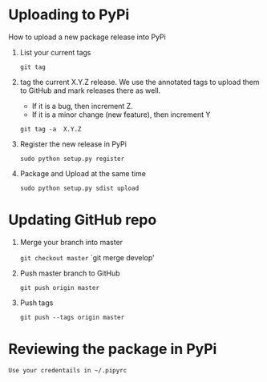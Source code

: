 # Uploading to PyPi

How to upload a new package release into PyPi

1. List your current tags

	`git tag`

2. tag the current X.Y.Z release. We use the annotated tags
to upload them to GitHub and mark releases there as well.

	- If it is a bug, then increment Z. 
	- If it is a minor change (new feature), then increment Y
	
	`git tag -a  X.Y.Z`

3. Register the new release in PyPi

	`sudo python setup.py register` 
	
4. Package and Upload at the same time 

	`sudo python setup.py sdist upload`

# Updating GitHub repo

1. Merge your branch into master

	`git checkout master`
	`git merge develop'

2. Push master branch to GitHub

	`git push origin master`

3. Push tags

	`git push --tags origin master` 

# Reviewing the package in PyPi

	Use your credentails in ~/.pipyrc
